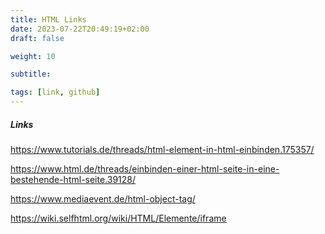 ```yaml
---
title: HTML Links
date: 2023-07-22T20:49:19+02:00
draft: false

weight: 10

subtitle: 

tags: [link, github]
---
```


##### Links

https://www.tutorials.de/threads/html-element-in-html-einbinden.175357/

https://www.html.de/threads/einbinden-einer-html-seite-in-eine-bestehende-html-seite.39128/

https://www.mediaevent.de/html-object-tag/

https://wiki.selfhtml.org/wiki/HTML/Elemente/iframe


<!--
[]() <br>
-->